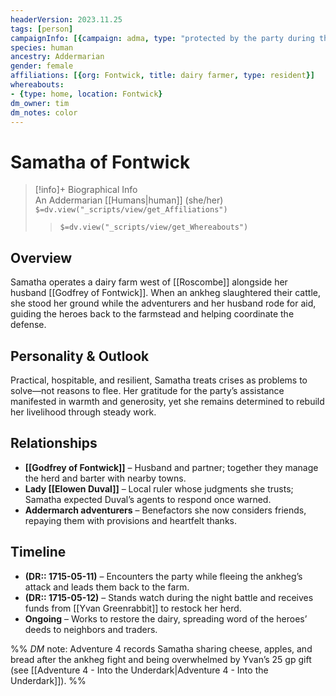 ```yaml
---
headerVersion: 2023.11.25
tags: [person]
campaignInfo: [{campaign: adma, type: "protected by the party during the ankheg attack", date: 1715-05-12}]
species: human
ancestry: Addermarian
gender: female
affiliations: [{org: Fontwick, title: dairy farmer, type: resident}]
whereabouts:
- {type: home, location: Fontwick}
dm_owner: tim
dm_notes: color
---
```

# Samatha of Fontwick
>[!info]+ Biographical Info  
> An Addermarian [[Humans|human]] (she/her)  
> `$=dv.view("_scripts/view/get_Affiliations")`  
>> `$=dv.view("_scripts/view/get_Whereabouts")`

## Overview
Samatha operates a dairy farm west of [[Roscombe]] alongside her husband [[Godfrey of Fontwick]]. When an ankheg slaughtered their cattle, she stood her ground while the adventurers and her husband rode for aid, guiding the heroes back to the farmstead and helping coordinate the defense.

## Personality & Outlook
Practical, hospitable, and resilient, Samatha treats crises as problems to solve—not reasons to flee. Her gratitude for the party’s assistance manifested in warmth and generosity, yet she remains determined to rebuild her livelihood through steady work.

## Relationships
- **[[Godfrey of Fontwick]]** – Husband and partner; together they manage the herd and barter with nearby towns.  
- **Lady [[Elowen Duval]]** – Local ruler whose judgments she trusts; Samatha expected Duval’s agents to respond once warned.  
- **Addermarch adventurers** – Benefactors she now considers friends, repaying them with provisions and heartfelt thanks.

## Timeline
- **(DR:: 1715-05-11)** – Encounters the party while fleeing the ankheg’s attack and leads them back to the farm.  
- **(DR:: 1715-05-12)** – Stands watch during the night battle and receives funds from [[Yvan Greenrabbit]] to restock her herd.  
- **Ongoing** – Works to restore the dairy, spreading word of the heroes’ deeds to neighbors and traders.

%% _DM_ note: Adventure 4 records Samatha sharing cheese, apples, and bread after the ankheg fight and being overwhelmed by Yvan’s 25 gp gift (see [[Adventure 4 - Into the Underdark|Adventure 4 - Into the Underdark]]). %%
